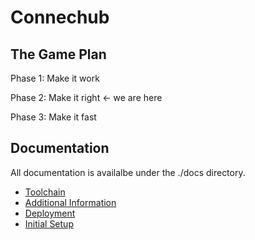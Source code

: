 # Connechub

## The Game Plan

Phase 1: Make it work

Phase 2: Make it right <- we are here

Phase 3: Make it fast

## Documentation

All documentation is availalbe under the ./docs directory.

- [Toolchain](./docs/toolchain.md)
- [Additional Information](./docs/additiona.dm)
- [Deployment](./docs/deployment.md)
- [Initial Setup](./docs/initial_setup.md)
